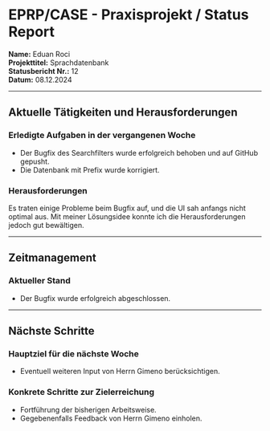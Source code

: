 # EPRP/CASE - Praxisprojekt / Status Report

**Name:** Eduan Roci  
**Projekttitel:** Sprachdatenbank  
**Statusbericht Nr.:** 12  
**Datum:** 08.12.2024  

---

## Aktuelle Tätigkeiten und Herausforderungen

### Erledigte Aufgaben in der vergangenen Woche
- Der Bugfix des Searchfilters wurde erfolgreich behoben und auf GitHub gepusht.  
- Die Datenbank mit Prefix wurde korrigiert.  

### Herausforderungen
Es traten einige Probleme beim Bugfix auf, und die UI sah anfangs nicht optimal aus. Mit meiner Lösungsidee konnte ich die Herausforderungen jedoch gut bewältigen.  

---

## Zeitmanagement

### Aktueller Stand
- Der Bugfix wurde erfolgreich abgeschlossen.  

---

## Nächste Schritte

### Hauptziel für die nächste Woche
- Eventuell weiteren Input von Herrn Gimeno berücksichtigen.  

### Konkrete Schritte zur Zielerreichung
- Fortführung der bisherigen Arbeitsweise.  
- Gegebenenfalls Feedback von Herrn Gimeno einholen.  
